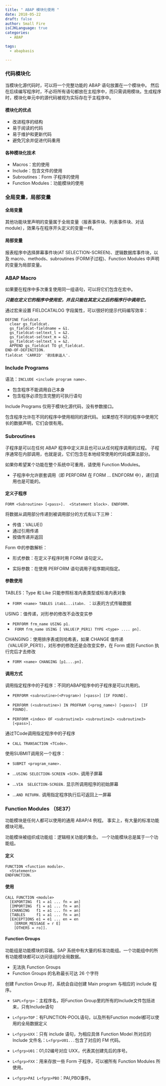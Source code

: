 ```yaml
---
title: " ABAP 模块化使用 "
date: 2018-05-22
draft: false
author: Small Fire
isCJKLanguage: true
categories: 
  - ABAP

tags: 
  - abapbasis

---
```


### 代码模块化

当模块化源代码时，可以将一个完整功能的 ABAP 语句放置在一个模块中。 然后在后续编写程序时，不必将所有语句都放在主程序中，而只需调用模块。生成程序时，模块化单元中的源代码被视为实际存在于主程序中。

#### 模块化的优点

- 改进程序的结构
- 易于阅读的代码
- 易于维护和更新代码
- 避免冗余并促进代码重用

#### 各种模块化技术

- Macros：宏的使用
- Include：包含文件的使用
- Subroutines：Form 子程序的使用
- Function Modules：功能模块的使用

### 全局变量，局部变量

#### 全局变量

其他功能块里声明的变量属于全局变量（报表事件块、列表事件块、对话 module），效果与在程序开头定义的变量一样。

#### 局部变量

报表程序中选择屏幕事件块(AT SELECTION-SCREEN)、逻辑数据库事件块，以及 macro、methods、subroutines (FORM子过程)、Function Modules 中声明的变量为局部变量。

### ABAP Macro

如果要在程序中多次重复使用同一组语句，可以将它们包含在宏中。

***只能在定义它的程序中使用宏，并且只能在其定义之后的程序行中调用它。***

通过宏来设置 FIELDCATALOG 字段属性，可以很好的提示代码编写效率：

```ABAP
DEFINE fieldcat.  
  clear gs_fieldcat.  
  gs_fieldcat-fieldname = &1.  
  gs_fieldcat-seltext_l = &2.  
  gs_fieldcat-seltext_m = &2.  
  gs_fieldcat-seltext_s = &2.
  APPEND gs_fieldcat TO gt_fieldcat.
END-OF-DEFINITION.
fieldcat 'CARRID' '航线承运人'.
```

### Include Programs

语法：`INCLUDE <include program name>.`

- 包含程序不能调用自己本身
- 包含程序必须包含完整的可执行语句

Include Programs 仅用于模块化源代码，没有参数接口。

包含程序允许在不同的程序中使用相同的源代码。 如果想在不同的程序中使用冗长的数据声明，它们会很有用。

### Subroutines

子程序是可以在任何 ABAP 程序中定义并且也可以从任何程序调用的过程。 子程序通常在内部调用，也就是说，它们包含在本地经常使用的代码或算法部分。

 如果你希望某个功能在整个系统中可重用，请使用 Function Modules。

- 子程序中允许嵌套调用（即 PERFORM 在 FORM ... ENDFORM 中），递归调用也是可能的。

#### 定义子程序

`FORM <Subroutine> [<pass>].  <Statement block>. ENDFORM.`

将数据从调用部分传递到被调用部分的方式有以下三种：

- 传值：VALUE()
- 通过引用传递
- 按值传递并返回

Form 中的参数解析：

- 形式参数：在定义子程序时用 FORM 语句定义。


- 实际参数：在使用 PERFORM 语句调用子程序期间指定。

#### 参数使用


TABLES：Type 和 Like 只能参照标准内表类型或标准内表对象

- `FORM <name> TABLES itab1...itabn. `：以表的方式传输数据

USING：值传递，对形参的修改不会改变实参

- `PERFORM frm_name USING p1.`
- ` FORM frm_name USING [ VALUE(P_PER1) TYPE <type> .... pn].`

CHANGING：使用排序表或则哈希表，如果 CHANGE 值传递（VALUE(P_PER1)），对形参的修改还是会改变实参，在 Form 或则 Function 执行完后才去修改

- `FORM <name> CHANGING [p1....pn].`

#### 调用方式

调用指定程序中的子程序：不同的ABAP程序中的子程序是可以共用的。

- `PERFORM <subroutine>(<Program>) [<pass>] [IF FOUND].`

- `PERFORM (<subroutine>) IN PROFRAM (<prog_name>) [<pass>]  [IF FOUND].`
- `PERFORM <index> OF <subroutine1> <subroutine2> <subroutine3> [<pass>].`

通过TCode调用指定程序中的子程序

- `CALL TRANSACTION <TCode>.  `

使用SUBMIT调用另一个程序：

- `SUBMIT <program_name>.`


-  ...`USING SELECTION-SCREEN <SCR>`. 调用子屏幕
-  ...`VIA  SELECTION-SCREEN.`  显示所调用程序的初始屏幕
-  ...`AND RETURN.` 调用指定程序执行后可返回上一屏幕

### Function Modules （SE37）

功能模块是任何人都可以使用的通用 ABAP/4 例程。 事实上，有大量的标准功能模块可用。

功能模块被组织成功能组：逻辑相关功能的集合。 一个功能模块总是属于一个功能组。

#### 定义

```ABAP
FUNCTION <function module>.
  <Statements>
ENDFUNCTION.
```

#### 使用

```ABAP
CALL FUNCTION <module>
  [EXPORTING  f1 = a1 ... fn = an]
  [IMPORTING  f1 = a1 ... fn = an]
  [CHANGING   f1 = a1 ... fn = an]
  [TABLES     f1 = a1 ... fn = an]
  [EXCEPTIONS e1 = e1 ... en = en 
    [ERROR_MESSAGE = r E]   
    [OTHERS = ro]].
```

#### Function Groups 

功能组是功能模块的容器。SAP 系统中有大量的标准功能组。一个功能组中的所有功能模块都可以访问该组的全局数据。

- 无法执 Function Groups 
- Function Groups 的名称最长可达 26 个字符

创建 Function Group 时，系统会自动创建 Main program 与相应的 include 程序。

- `SAPL<fgrp>`：主程序名，将Function Group里的所有的Include文件包括进来，只有Include语句

- `L<fgrp>TOP`：有FUNCTION-POOL语句，以及所有Function model都可以使用的全局数据定义

- `L<fgrp>UXX`：只有 include 语句，为相应具体 Function Model 所对应的 Include 文件名：`L<fgrp>U01...`包含了对应的 FM 代码。

- `L<fgrp>U01`：01,02编号对应 UXX，代表其创建先后的序号。

- `L<fgrp>FXX`：用来存放一些 Form 子程序，可以被所有 Function Modules 所使用。

- `L<fgrp>PAI L<fgrp>PBO`：PAI,PBO事件。
